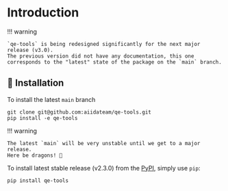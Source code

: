 # Introduction

!!! warning

    `qe-tools` is being redesigned significantly for the next major release (v3.0).
    The previous version did not have any documentation, this one corresponds to the "latest" state of the package on the `main` branch.

## 💾 Installation

To install the latest `main` branch

    git clone git@github.com:aiidateam/qe-tools.git
    pip install -e qe-tools

!!! warning

    The latest `main` will be very unstable until we get to a major release.
    Here be dragons! 🐉

To install latest stable release (v2.3.0) from the [PyPI](https://pypi.org/), simply use `pip`:

    pip install qe-tools
